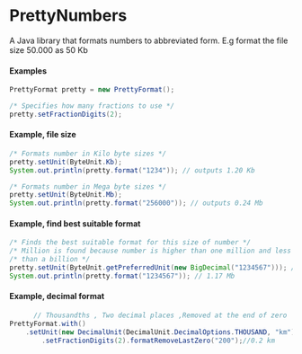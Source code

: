 PrettyNumbers
=============

A Java library that formats numbers to abbreviated form. E.g format the file size 50.000 as 50 Kb 

#### Examples
```Java
PrettyFormat pretty = new PrettyFormat();

/* Specifies how many fractions to use */
pretty.setFractionDigits(2);
```

#### Example, file size
```Java
/* Formats number in Kilo byte sizes */
pretty.setUnit(ByteUnit.Kb);
System.out.println(pretty.format("1234")); // outputs 1.20 Kb

/* Formats number in Mega byte sizes */
pretty.setUnit(ByteUnit.Mb);
System.out.println(pretty.format("256000")); // outputs 0.24 Mb
```
#### Example, find best suitable format
```Java
/* Finds the best suitable format for this size of number */
/* Million is found because number is higher than one million and less */
/* than a billion */
pretty.setUnit(ByteUnit.getPreferredUnit(new BigDecimal("1234567"))); // finds Mb
System.out.println(pretty.format("1234567")); // 1.17 Mb
```
#### Example, decimal format
```Java
      // Thousandths , Two decimal places ,Removed at the end of zero
PrettyFormat.with()
    .setUnit(new DecimalUnit(DecimalUnit.DecimalOptions.THOUSAND, "km"))
        .setFractionDigits(2).formatRemoveLastZero("200");//0.2 km
```

